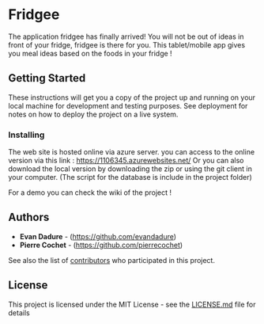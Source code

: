 # Fridgee

The application fridgee has finally arrived! You will not be out of ideas in front of your fridge, fridgee is there for you. This tablet/mobile app gives you meal ideas based on the foods in your fridge ! 

## Getting Started

These instructions will get you a copy of the project up and running on your local machine for development and testing purposes. See deployment for notes on how to deploy the project on a live system.

### Installing

The web site is hosted online via azure server.
you can access to the online version via this link : https://1106345.azurewebsites.net/
Or you can also download the local version by downloading the zip or using the git client in your computer.
(The script for the database is include in the project folder)

For a demo you can check the wiki of the project !

## Authors

* **Evan Dadure** - (https://github.com/evandadure)
* **Pierre Cochet** - (https://github.com/pierrecochet)

See also the list of [contributors](https://github.com/your/project/contributors) who participated in this project.

## License

This project is licensed under the MIT License - see the [LICENSE.md](LICENSE.md) file for details

